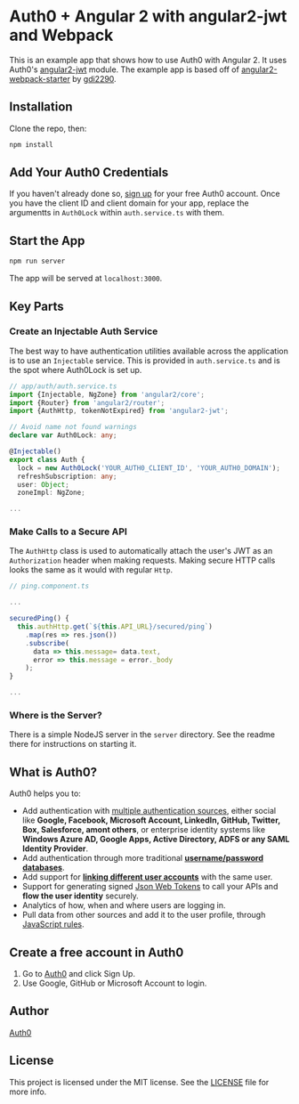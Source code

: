 # Auth0 + Angular 2 with angular2-jwt and Webpack

This is an example app that shows how to use Auth0 with Angular 2. It uses Auth0's [angular2-jwt](https://github.com/auth0/angular2-jwt) module. The example app is based off of [angular2-webpack-starter](https://github.com/AngularClass/angular2-webpack-starter) by [gdi2290](https://github.com/gdi2290).

## Installation

Clone the repo, then:

```bash
npm install
```

## Add Your Auth0 Credentials

If you haven't already done so, [sign up](https://auth0.com/signup) for your free Auth0 account. Once you have the client ID and client domain for your app, replace the argumentts in `Auth0Lock` within `auth.service.ts` with them.

## Start the App

```bash
npm run server
```

The app will be served at `localhost:3000`.

## Key Parts

### Create an Injectable Auth Service

The best way to have authentication utilities available across the application is to use an `Injectable` service. This is provided in `auth.service.ts` and is the spot where Auth0Lock is set up.

```ts
// app/auth/auth.service.ts
import {Injectable, NgZone} from 'angular2/core';
import {Router} from 'angular2/router';
import {AuthHttp, tokenNotExpired} from 'angular2-jwt';

// Avoid name not found warnings
declare var Auth0Lock: any;

@Injectable()
export class Auth {
  lock = new Auth0Lock('YOUR_AUTH0_CLIENT_ID', 'YOUR_AUTH0_DOMAIN');
  refreshSubscription: any;
  user: Object;
  zoneImpl: NgZone;

...
```

### Make Calls to a Secure API

The `AuthHttp` class is used to automatically attach the user's JWT as an `Authorization` header when making requests. Making secure HTTP calls looks the same as it would with regular `Http`.

```ts
// ping.component.ts

...

securedPing() {
  this.authHttp.get(`${this.API_URL}/secured/ping`)
    .map(res => res.json())
    .subscribe(
      data => this.message= data.text,
      error => this.message = error._body
    );
}

...
```

### Where is the Server?

There is a simple NodeJS server in the `server` directory. See the readme there for instructions on starting it.

## What is Auth0?

Auth0 helps you to:

* Add authentication with [multiple authentication sources](https://docs.auth0.com/identityproviders), either social like **Google, Facebook, Microsoft Account, LinkedIn, GitHub, Twitter, Box, Salesforce, amont others**, or enterprise identity systems like **Windows Azure AD, Google Apps, Active Directory, ADFS or any SAML Identity Provider**.
* Add authentication through more traditional **[username/password databases](https://docs.auth0.com/mysql-connection-tutorial)**.
* Add support for **[linking different user accounts](https://docs.auth0.com/link-accounts)** with the same user.
* Support for generating signed [Json Web Tokens](https://docs.auth0.com/jwt) to call your APIs and **flow the user identity** securely.
* Analytics of how, when and where users are logging in.
* Pull data from other sources and add it to the user profile, through [JavaScript rules](https://docs.auth0.com/rules).

## Create a free account in Auth0

1. Go to [Auth0](https://auth0.com) and click Sign Up.
2. Use Google, GitHub or Microsoft Account to login.

## Author

[Auth0](https://auth0.com)

## License

This project is licensed under the MIT license. See the [LICENSE](LICENSE.txt) file for more info.
